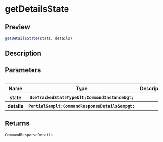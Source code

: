 
      
# getDetailsState

<div class="api-docs__section" data-reactroot="">

## Preview

</div><div class="api-docs__preview fn" data-reactroot="">

```ts
getDetailsState(state, details)
```

</div><div class="api-docs__section" data-reactroot="">

## Description

</div><div class="api-docs__description" data-reactroot=""><span class="api-docs__do-not-parse">



</span></div><div class="api-docs__section" data-reactroot="">

## Parameters

</div><div class="api-docs__parameters" data-reactroot=""><table>

<table><thead><tr><th>Name</th><th>Type</th><th>Description</th></tr></thead><tbody><tr><th>state</th><th><code><span class="api-type__type ">UseTrackedStateType</span><span class="api-type__symbol">&amplt;</span><span class="api-type__type ">CommandInstance</span><span class="api-type__symbol">&ampgt;</span></code></th><th><div class="api-docs__description"><span class="api-docs__do-not-parse">



</span></div></th></tr><tr><th>details</th><th><code><span class="api-type__type ">Partial</span><span class="api-type__symbol">&amplt;</span><span class="api-type__type ">CommandResponseDetails</span><span class="api-type__symbol">&ampgt;</span></code></th><th><div class="api-docs__description"><span class="api-docs__do-not-parse">



</span></div></th></tr></tbody></table>

</table></div><div class="api-docs__section" data-reactroot="">

## Returns

</div><div class="api-docs__returns" data-reactroot="">

```ts
CommandResponseDetails
```

</div>